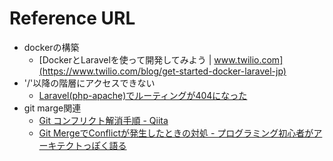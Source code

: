 # Reference URL
- dockerの構築
    - [DockerとLaravelを使って開発してみよう | www.twilio.com](https://www.twilio.com/blog/get-started-docker-laravel-jp)
- '/'以降の階層にアクセスできない
    - [Laravel(php-apache)でルーティングが404になった](https://zenn.dev/lightkun/articles/b4ec49bb8bcf0c)
- git marge関連
    - [Git コンフリクト解消手順 - Qiita](https://qiita.com/crarrry/items/c5964512e21e383b73da#%E6%89%8B%E9%A0%86)
    - [Git MergeでConflictが発生したときの対処 - プログラミング初心者がアーキテクトっぽく語る](https://architecting.hateblo.jp/entry/2020/08/28/152612)
